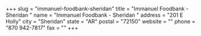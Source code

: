 +++
slug = "immanuel-foodbank-sheridan"
title = "Immanuel Foodbank - Sheridan "
name = "Immanuel Foodbank - Sheridan "
address = "201 E Holly"
city = "Sheridan"
state = "AR"
postal = "72150"
website = ""
phone = "870 942-7817"
fax = ""
+++
